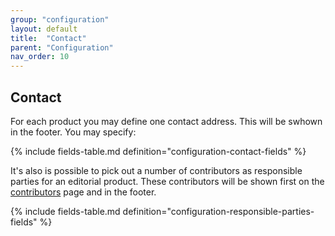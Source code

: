 ```yaml
---
group: "configuration"
layout: default
title:  "Contact"
parent: "Configuration"
nav_order: 10
---
```


## Contact

For each product you may define one contact address. This will be swhown in the footer.
You may specify:

{% include fields-table.md definition="configuration-contact-fields" %}

It's also is possible to pick out a number of contributors as responsible parties for an editorial product.
These contributors will be shown first on the [contributors](../information-design-templates/contributors.md) 
page and in the footer.

{% include fields-table.md definition="configuration-responsible-parties-fields" %}
